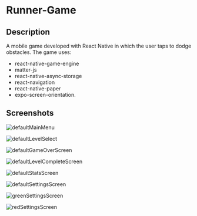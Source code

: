 # Runner-Game
## Description
A mobile game developed with React Native in which the user taps to dodge obstacles. 
The game uses:
* react-native-game-engine
* matter-js
* react-native-async-storage
* react-navigation
* react-native-paper
* expo-screen-orientation. 

## Screenshots
![defaultMainMenu](https://user-images.githubusercontent.com/42325719/133143400-8b6ebe0e-055d-4f4b-b7c4-e5b7f80815cc.jpg)

![defaultLevelSelect](https://user-images.githubusercontent.com/42325719/133143399-ca412b67-827f-408b-81e6-61aedd9eceff.jpg)

![defaultGameOverScreen](https://user-images.githubusercontent.com/42325719/133143395-956becbd-f22c-41d1-b03f-b83a275bfe3c.jpg)

![defaultLevelCompleteScreen](https://user-images.githubusercontent.com/42325719/133143391-8a55c92a-39f3-476b-9003-1ec3ccf99dd8.jpg)

![defaultStatsScreen](https://user-images.githubusercontent.com/42325719/133143382-2ab678a8-02b6-41b4-ac81-2bd16aa6c341.jpg)

![defaultSettingsScreen](https://user-images.githubusercontent.com/42325719/133143402-cda579f9-d3b4-4399-a876-a149cb00c3c6.jpg)

![greenSettingsScreen](https://user-images.githubusercontent.com/42325719/133143385-b29aa828-93a1-4221-a193-4dd53f1adee8.jpg)

![redSettingsScreen](https://user-images.githubusercontent.com/42325719/133143388-9f868be9-9598-4c50-b613-e4ac583260fa.jpg)

